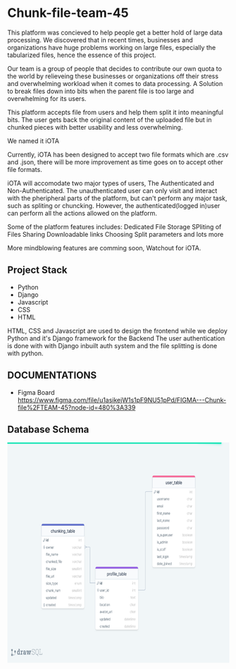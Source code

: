 # Chunk-file-team-45

This platform was concieved to help people get a better hold of large data processing.
We discovered that in recent times, businesses and organizations have huge problems working on large files, especially the tabularized files,
hence the essence of this project.

Our team is a group of people that decides to contribute our own quota to the world by relieveing these businesses or organizations off their stress and 
overwhelming workload when it comes to data processing. 
A Solution to break files down into bits when the parent file is too large and overwhelming for its users.

This platform accepts file from users and help them split it into meaningful bits.
The user gets back the original content of the uploaded file but in chunked pieces with better usability and less overwhelming.

We named it iOTA

Currently, iOTA has been designed to accept two file formats which are .csv and .json, there
will be more improvement as time goes on to accept other file formats.


iOTA will accomodate two major types of users, The Authenticated and Non-Authenticated.
The unauthenticated user can only visit and interact with the pheripheral parts of the platform, but can't perform any 
major task, such as spliting or chuncking.
However, the authenticated(logged in)user can perform all the actions allowed on the platform.

Some of the platform features includes:
Dedicated File Storage
SPliting of Files
Sharing Downloadable links
Choosing Split parameters and lots more

More mindblowing features are comming soon, Watchout for iOTA.


## Project Stack
* Python
* Django
* Javascript
* CSS
* HTML

HTML, CSS and Javascript are used to design the frontend while we deploy Python and it's Django framework for the Backend
The user authentication is done with with Django inbuilt auth system  and the file splitting is done with python.


## DOCUMENTATIONS
- Figma Board
https://www.figma.com/file/u1asikejW1s1pF9NU51pPd/FIGMA---Chunk-file%2FTEAM-45?node-id=480%3A339


## Database Schema
<img src="iOTA.png" height=500>  
